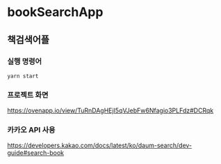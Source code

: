 # bookSearchApp
## 책검색어플

### 실행 명령어

```yarn start```

### 프로젝트 화면

https://ovenapp.io/view/TuRnDAgHEjI5qVJebFw6Nfagio3PLFdz#DCRqk

### 카카오 API 사용

https://developers.kakao.com/docs/latest/ko/daum-search/dev-guide#search-book
